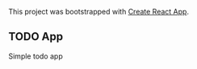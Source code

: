 This project was bootstrapped with [Create React App](https://github.com/facebook/create-react-app).

## TODO App
Simple todo app
